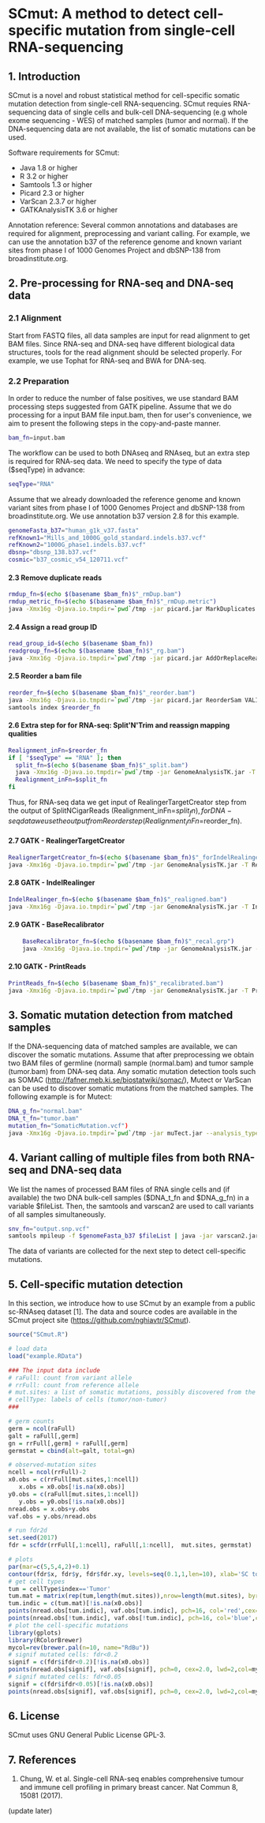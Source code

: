 # SCmut: A method to detect cell-specific mutation from single-cell RNA-sequencing

## 1. Introduction
SCmut is a novel and robust statistical method for cell-specific somatic mutation detection from single-cell RNA-sequencing. SCmut requies RNA-sequencing data of single cells and bulk-cell DNA-sequencing (e.g whole exome sequencing - WES) of matched samples (tumor and normal). If the DNA-sequencing data are not available, the list of somatic mutations can be used.

Software requirements for SCmut:
- Java 1.8 or higher
- R 3.2 or higher
- Samtools 1.3 or higher
- Picard 2.3 or higher
- VarScan 2.3.7 or higher
- GATKAnalysisTK 3.6 or higher

Annotation reference: Several common annotations and databases are required for alignment, preprocessing and variant calling.  For example, we can use the annotation b37 of the reference genome and known variant sites from phase I of 1000 Genomes Project and dbSNP-138 from broadinstitute.org.

## 2. Pre-processing for RNA-seq and DNA-seq data
### 2.1 Alignment
Start from FASTQ files, all data samples are input for read alignment to get BAM files. Since RNA-seq and DNA-seq have different biological data structures, tools for the read alignment should be selected properly. For example, we use Tophat for RNA-seq and BWA for DNA-seq.

### 2.2 Preparation
In order to reduce the number of false positives, we use standard BAM processing steps suggested from GATK pipeline. Assume that we do processing for a input BAM file input.bam, then for user's convenience, we aim to present the following steps in the copy-and-paste manner. 
```sh
bam_fn=input.bam
```
The workflow can be used to both DNAseq and RNAseq, but an extra step is required for RNA-seq data. We need to specify the type of data ($seqType) in advance:
```sh
seqType="RNA"
```
Assume that we already downloaded the reference genome and known variant sites from phase I of 1000 Genomes Project and dbSNP-138 from broadinstitute.org. We use annotation b37 version 2.8 for this example.
```sh
genomeFasta_b37="human_g1k_v37.fasta"
refKnown1="Mills_and_1000G_gold_standard.indels.b37.vcf"
refKnown2="1000G_phase1.indels.b37.vcf"
dbsnp="dbsnp_138.b37.vcf"
cosmic="b37_cosmic_v54_120711.vcf"
```

#### 2.3 Remove duplicate reads
```sh
rmdup_fn=$(echo $(basename $bam_fn)$"_rmDup.bam")
rmdup_metric_fn=$(echo $(basename $bam_fn)$"_rmDup.metric")
java -Xmx16g -Djava.io.tmpdir=`pwd`/tmp -jar picard.jar MarkDuplicates I=$bam_fn O=$rmdup_fn REMOVE_DUPLICATES=true CREATE_INDEX=true VALIDATION_STRINGENCY=SILENT M=$rmdup_metric_fn
```

#### 2.4 Assign a read group ID
```sh
read_group_id=$(echo $(basename $bam_fn))
readgroup_fn=$(echo $(basename $bam_fn)$"_rg.bam")
java -Xmx16g -Djava.io.tmpdir=`pwd`/tmp -jar picard.jar AddOrReplaceReadGroups I=$rmdup_fn O=$readgroup_fn SO=coordinate VALIDATION_STRINGENCY=SILENT RGID=$read_group_id RGLB=RNA RGPL=Illumina RGPU=illumina RGSM=$read_group_id
```

#### 2.5 Reorder a bam file
```sh
reorder_fn=$(echo $(basename $bam_fn)$"_reorder.bam")
java -Xmx16g -Djava.io.tmpdir=`pwd`/tmp -jar picard.jar ReorderSam VALIDATION_STRINGENCY=SILENT I=$readgroup_fn O=$reorder_fn REFERENCE=$genomeFasta_b37
samtools index $reorder_fn
```

#### 2.6 Extra step for for RNA-seq: Split'N'Trim and reassign mapping qualities
```sh
Realignment_inFn=$reorder_fn
if [ "$seqType" == "RNA" ]; then
  split_fn=$(echo $(basename $bam_fn)$"_split.bam")
  java -Xmx16g -Djava.io.tmpdir=`pwd`/tmp -jar GenomeAnalysisTK.jar -T SplitNCigarReads -R $genomeFasta_b37 -I $reorder_fn -o $split_fn -rf ReassignOneMappingQuality -RMQF 255 -RMQT 60 -U ALLOW_N_CIGAR_READS
  Realignment_inFn=$split_fn  
fi
```
Thus, for RNA-seq data we get input of RealingerTargetCreator step from the output of SplitNCigarReads (Realignment_inFn=$split_fn), for DNA-seq data we use the output from Reorder step (Realignment_inFn=$reorder_fn). 

#### 2.7 GATK - RealingerTargetCreator
```sh
RealignerTargetCreator_fn=$(echo $(basename $bam_fn)$"_forIndelRealinger.intervals")
java -Xmx16g -Djava.io.tmpdir=`pwd`/tmp -jar GenomeAnalysisTK.jar -T RealignerTargetCreator -R $genomeFasta_b37 -I $Realignment_inFn -known $refKnown1 -known $refKnown2 -o $RealignerTargetCreator_fn -U ALLOW_SEQ_DICT_INCOMPATIBILITY
```
#### 2.8 GATK - IndelRealinger
```sh
IndelRealinger_fn=$(echo $(basename $bam_fn)$"_realigned.bam")
java -Xmx16g -Djava.io.tmpdir=`pwd`/tmp -jar GenomeAnalysisTK.jar -T IndelRealigner -R $genomeFasta_b37 -I $Realignment_inFn -targetIntervals $RealignerTargetCreator_fn -o $IndelRealinger_fn -known $refKnown1 -known $refKnown2
```
#### 2.9 GATK - BaseRecalibrator
```sh
    BaseRecalibrator_fn=$(echo $(basename $bam_fn)$"_recal.grp")
    java -Xmx16g -Djava.io.tmpdir=`pwd`/tmp -jar GenomeAnalysisTK.jar -T BaseRecalibrator -I $IndelRealinger_fn -R $genomeFasta_b37 -knownSites $refKnown1 -knownSites $refKnown2 -knownSites $dbsnp -o $BaseRecalibrator_fn
```
#### 2.10 GATK - PrintReads
```sh
PrintReads_fn=$(echo $(basename $bam_fn)$"_recalibrated.bam")
java -Xmx16g -Djava.io.tmpdir=`pwd`/tmp -jar GenomeAnalysisTK.jar -T PrintReads -R $genomeFasta_b37 -I $IndelRealinger_fn -BQSR $BaseRecalibrator_fn -o $PrintReads_fn
```

## 3. Somatic mutation detection from matched samples
If the DNA-sequencing data of matched samples are available, we can discover the somatic mutations. Assume that after preprocessing we obtain two BAM files of germline (normal) sample (normal.bam) and tumor sample (tumor.bam) from DNA-seq data. Any somatic mutation detection tools such as SOMAC (http://fafner.meb.ki.se/biostatwiki/somac/), Mutect or VarScan can be used to discover somatic mutations from the matched samples. The following example is for Mutect:
```sh
DNA_g_fn="normal.bam"
DNA_t_fn="tumor.bam"
mutation_fn="SomaticMutation.vcf")
java -Xmx16g -Djava.io.tmpdir=`pwd`/tmp -jar muTect.jar --analysis_type MuTect --reference_sequence $genomeFasta_b37 --cosmic $cosmic --dbsnp $dbsnp --input_file:normal $DNA_g_fn --input_file:tumor $DNA_t_fn --out $mutation_fn
```

## 4. Variant calling of multiple files from both RNA-seq and DNA-seq data
We list the names of processed BAM files of RNA single cells and (if available) the two DNA bulk-cell samples ($DNA_t_fn and $DNA_g_fn) in a variable $fileList. Then, the samtools and varscan2 are used to call variants of all samples simultaneously.

```sh
snv_fn="output.snp.vcf"
samtools mpileup -f $genomeFasta_b37 $fileList | java -jar varscan2.jar mpileup2snp --min-coverage 5  --min-avg-qual 15 --min-var-freq 0.01 --p-value 1 > $snv_fn
```

The data of variants are collected for the next step to detect cell-specific mutations.

## 5. Cell-specific mutation detection
In this section, we introduce how to use SCmut by an example from a public sc-RNAseq dataset [1]. The data and source codes are available in the SCmut project site (https://github.com/nghiavtr/SCmut).

```R
source("SCmut.R")

# load data
load("example.RData")

### The input data include
# raFull: count from variant allele
# rrFull: count from reference allele
# mut.sites: a list of somatic mutations, possibly discovered from the BC-WES (step 3) or other sources
# cellType: labels of cells (tumor/non-tumor)
###

# germ counts
germ = ncol(raFull)
galt = raFull[,germ]
gn = rrFull[,germ] + raFull[,germ]
germstat = cbind(alt=galt, total=gn)

# observed-mutation sites
ncell = ncol(rrFull)-2
x0.obs = c(rrFull[mut.sites,1:ncell])
   x.obs = x0.obs[!is.na(x0.obs)]
y0.obs = c(raFull[mut.sites,1:ncell])
   y.obs = y0.obs[!is.na(x0.obs)]
nread.obs = x.obs+y.obs
vaf.obs = y.obs/nread.obs

# run fdr2d
set.seed(2017)
fdr = scfdr(rrFull[,1:ncell], raFull[,1:ncell],  mut.sites, germstat)

# plots
par(mar=c(5,5,4,2)+0.1)
contour(fdr$x, fdr$y, fdr$fdr.xy, levels=seq(0.1,1,len=10), xlab='SC total reads', ylab='SC VAF',cex.axis=2.0, cex.main=2.0, cex.lab=2.0)
# get cell types
tum = cellType$index=='Tumor'
tum.mat = matrix(rep(tum,length(mut.sites)),nrow=length(mut.sites), byrow=TRUE)
tum.indic = c(tum.mat)[!is.na(x0.obs)]
points(nread.obs[tum.indic], vaf.obs[tum.indic], pch=16, col='red',cex=1.0, lwd=2)
points(nread.obs[!tum.indic], vaf.obs[!tum.indic], pch=16, col='blue',cex=1.0, lwd=2)
# plot the cell-specific mutations  
library(gplots)
library(RColorBrewer)
mycol=rev(brewer.pal(n=10, name="RdBu"))
# signif mutated cells: fdr<0.2
signif = c(fdr$ifdr<0.2)[!is.na(x0.obs)]
points(nread.obs[signif], vaf.obs[signif], pch=0, cex=2.0, lwd=2,col=mycol[7])
# signif mutated cells: fdr<0.05
signif = c(fdr$ifdr<0.05)[!is.na(x0.obs)]
points(nread.obs[signif], vaf.obs[signif], pch=0, cex=2.0, lwd=2,col=mycol[10])
```

## 6. License
SCmut uses GNU General Public License GPL-3.

## 7. References
1. Chung, W. et al. Single-cell RNA-seq enables comprehensive tumour and immune cell profiling in primary breast cancer. Nat Commun 8, 15081 (2017).

(update later)
